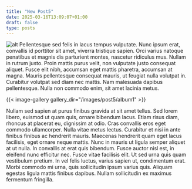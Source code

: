 ```yaml
---
title: "New Post5"
date: 2025-03-16T13:09:07+01:00
draft: false
type: posts
---
```


![alt](/images/post5/image.png)
Pellentesque sed felis in lacus tempus vulputate. Nunc ipsum erat, convallis id porttitor sit amet, viverra tristique sapien. Orci varius natoque penatibus et magnis dis parturient montes, nascetur ridiculus mus. Nullam in rutrum justo. Proin mattis purus velit, non vulputate justo consequat aliquet. Fusce elit nibh, accumsan eget mattis pharetra, accumsan at magna. Mauris pellentesque consequat mauris, ut feugiat nulla volutpat in. Curabitur volutpat sed diam nec mattis. Nam malesuada dapibus pellentesque. Nulla non commodo enim, sit amet lacinia metus.

{{< image-gallery gallery_dir="/images/post5/album1" >}}

Nullam sed sapien at purus finibus gravida at sit amet tellus. Sed lorem libero, euismod ut quam quis, ornare bibendum lacus. Etiam risus diam, rhoncus at placerat eu, dignissim at odio. Cras convallis eros eget commodo ullamcorper. Nulla vitae metus lectus. Curabitur et nisi in ante finibus finibus ac hendrerit mauris. Maecenas hendrerit quam eget lacus facilisis, eget ornare neque mattis. Nunc in mauris ut ligula semper aliquet at ut nulla. In convallis at erat quis bibendum. Fusce auctor nisl est, in eleifend nunc efficitur nec. Fusce vitae facilisis elit. Ut sed urna quis quam vestibulum pretium. In vel felis luctus, varius sapien ut, condimentum erat. Morbi commodo mi urna, quis sollicitudin ipsum varius quis. Aliquam egestas ligula mattis finibus dapibus. Nullam sollicitudin ex maximus fermentum fringilla.